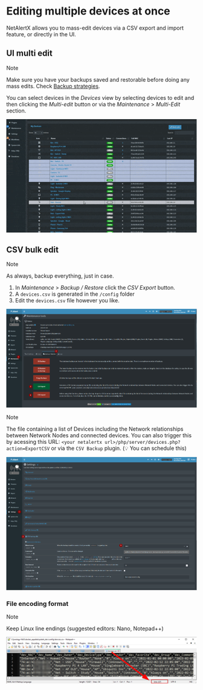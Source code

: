 # Editing multiple devices at once

NetAlertX allows you to mass-edit devices via a CSV export and import feature, or directly in the UI.

## UI multi edit

> [!NOTE] 
> Make sure you have your backups saved and restorable before doing any mass edits. Check [Backup strategies](./BACKUPS.md). 

You can select devices in the _Devices_ view by selecting devices to edit and then clicking the _Multi-edit_ button or via the _Maintenance_ > _Multi-Edit_ section.

![Maintenance > Multi-edit](./img/DEVICES_BULK_EDITING/MULTI-EDIT.gif)


## CSV bulk edit

> [!NOTE] 
> As always, backup everything, just in case.

1. In _Maintenance_ > _Backup / Restore_ click the _CSV Export_ button.  
2. A `devices.csv` is generated in the `/config` folder
3. Edit the `devices.csv` file however you like. 

![Maintenance > CSV Export](./img/DEVICES_BULK_EDITING/MAINTENANCE_CSV_EXPORT.png)

> [!NOTE] 
> The file containing a list of Devices including the Network relationships between Network Nodes and connected devices. You can also trigger this by acessing this URL: `<your netalertx url>/php/server/devices.php?action=ExportCSV` or via the `CSV Backup` plugin. (💡 You can schedule this)

![Settings > CSV Backup](./img/DEVICES_BULK_EDITING/CSV_BACKUP_SETTINGS.png)

### File encoding format

> [!NOTE] 
> Keep Linux line endings (suggested editors: Nano, Notepad++)

![Nodepad++ line endings](./img/DEVICES_BULK_EDITING/NOTEPAD++.png)




